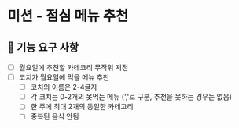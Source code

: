 # 미션 - 점심 메뉴 추천

## 🚀 기능 요구 사항

- [ ] 월요일에 추천할 카테코리 무작위 지정
- [ ] 코치가 월요일에 먹을 메뉴 추천
    - [ ] 코치의 이름은 2-4글자
    - [ ] 각 코치는 0-2개의 못먹는 메뉴 (','로 구분, 추천을 못하는 경우는 없음)
    - [ ] 한 주에 최대 2개의 동일한 카테고리
    - [ ] 중복된 음식 안됨